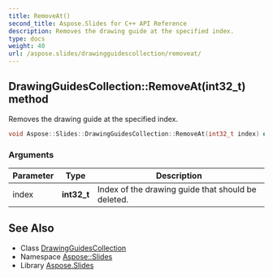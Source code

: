 ```yaml
---
title: RemoveAt()
second_title: Aspose.Slides for C++ API Reference
description: Removes the drawing guide at the specified index.
type: docs
weight: 40
url: /aspose.slides/drawingguidescollection/removeat/
---
```

## DrawingGuidesCollection::RemoveAt(int32_t) method


Removes the drawing guide at the specified index.

```cpp
void Aspose::Slides::DrawingGuidesCollection::RemoveAt(int32_t index) override
```


### Arguments

| Parameter | Type | Description |
| --- | --- | --- |
| index | **int32_t** | Index of the drawing guide that should be deleted. |

## See Also

* Class [DrawingGuidesCollection](../)
* Namespace [Aspose::Slides](../../)
* Library [Aspose.Slides](../../../)